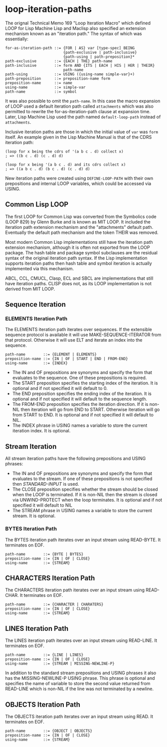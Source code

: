 # loop-iteration-paths

The orignal Technical Memo 169 "Loop Iteration Macro" which defined
LOOP for Lisp Machine Lisp and Maclisp also specified an extension
mechanism known as an "iteration path." The syntax of which was
essentially:

```
for-as-iteration-path ::= {FOR | AS} var [type-spec] BEING
                          {path-exclusive | path-inclusive}
                          {path-using | path-preposition}*
path-exclusive        ::= {EACH | THE} path-name
path-inclusive        ::= form AND {ITS | EACH | HIS | HER | THEIR}
                          path-name
path-using            ::= USING ({using-name simple-var}+)
path-preposition      ::= preposition-name form
preposition-name      ::= name
using-name            ::= simple-var
path-name             ::= symbol
```

It was also possible to omit the `path-name`. In this case the macro
expansion of LOOP used a default iteration path called `attachments`
which was also permitted to rewrite the for-as-iteration-path clause
at expansion time.  Later, Lisp Machine Lisp used the path named
`default-loop-path` instead of `attachments`.

Inclusive iteration paths are those in which the initial
value of `var` was `form` itself. An example given in the Lisp Machine
Manual is that of the CDRS iteration path:

```common-lisp
(loop for x being the cdrs of '(a b c . d) collect x)
; => ((b c . d) (c . d) d)

(loop for x being '(a b c . d) and its cdrs collect x)
; => ((a b c . d) (b c . d) (c . d) d)
```

New iteration paths were created using `DEFINE-LOOP-PATH` with their
own prepositions and internal LOOP variables, which could be accessed
via USING.

## Common Lisp LOOP

The first LOOP for Common Lisp was converted from the Symbolics code
(LOOP 829) by Glenn Burke and is known as MIT LOOP. It included the
iteration path extension mechanism and the "attachments" default
path. Eventually the default path mechanism and the token THEIR was
removed.

Most modern Common Lisp implementations still have the iteration path
extension mechanism, although it is often not exported from the LOOP
package. The hash table and package symbol subclauses are the residual
syntax of the original iteration path syntax. If the Lisp
implementation supports iteration paths then hash table and symbol
iteration is actually implemented via this mechanism.

ABCL, CCL, CMUCL, Clasp, ECL and SBCL are implementations that still
have iteration paths. CLISP does not, as its LOOP implementation is
not derived from MIT LOOP.

## Sequence Iteration

### ELEMENTS Iteration Path

The ELEMENTS iteration path iterates over sequences. If the extensible
sequence protocol is available it will use MAKE-SEQUENCE-ITERATOR from
that protocol. Otherwise it will use ELT and iterate an index into the
sequence.

```
path-name        ::= {ELEMENT | ELEMENTS}
preposition-name ::= {IN | OF | START | END | FROM-END}
using-name       ::= {INDEX}
```

* The IN and OF prepositions are synonyms and specify the form that
  evaluates to the sequence. One of these prepositions is required.
* The START preposition specifies the starting index of the
  iteration. It is optional and if not specified it will default to 0.
* The END preposition specifies the ending index of the iteration. It
  is optional and if not specified it will default to the sequence
  length.
* The FROM-END preposition specifies the iteration direction. If it is
  non-NIL then iteration will go from END to START. Otherwise
  iteration will go from START to END. It is optional and if not
  specified it will default to NIL.
* The INDEX phrase in USING names a variable to store the current
  iteration index. It is optional.

## Stream Iteration

All stream iteration paths have the following prepositions and USING
phrases:

* The IN and OF prepositions are synonyms and specify the form that
  evaluates to the stream. If one of these prepositions is not
  specified then *STANDARD-INPUT* is used.
* The CLOSE preposition specifies whether the stream should be closed
  when the LOOP is terminated. If it is non-NIL then the stream is
  closed via UNWIND-PROTECT when the loop terminates. It is optional
  and if not specified it will default to NIL
* The STREAM phrase in USING names a variable to store the current
  stream. It is optional.

### BYTES Iteration Path

The BYTES iteration path iterates over an input stream using
READ-BYTE. It terminates on EOF.

```
path-name        ::= {BYTE | BYTES}
preposition-name ::= {IN | OF | CLOSE}
using-name       ::= {STREAM}
```

## CHARACTERS Iteration Path

The CHARACTERS iteration path iterates over an input stream using
READ-CHAR. It terminates on EOF.

```
path-name        ::= {CHARACTER | CHARATERS}
preposition-name ::= {IN | OF | CLOSE}
using-name       ::= {STREAM}
```

## LINES Iteration Path

The LINES iteration path iterates over an input stream using
READ-LINE. It terminates on EOF.

```
path-name        ::= {LINE | LINES}
preposition-name ::= {IN | OF | CLOSE}
using-name       ::= {STREAM | MISSING-NEWLINE-P}
```

In addition to the standard stream prepositions and USING phrases it
also has the MISSING-NEWLINE-P USING phrase. This phrase is optional
and specifies the name of variable to store the second value returned
from READ-LINE which is non-NIL if the line was not terminated by a
newline.

## OBJECTS Iteration Path

The OBJECTS iteration path iterates over an input stream using
READ. It terminates on EOF.

```
path-name        ::= {OBJECT | OBJECTS}
preposition-name ::= {IN | OF | CLOSE}
using-name       ::= {STREAM}
```
